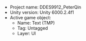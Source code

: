 <!-- UNITY CODE ASSIST INSTRUCTIONS START -->
- Project name: DDES9912_PeterQin
- Unity version: Unity 6000.2.4f1
- Active game object:
  - Name: Text (TMP)
  - Tag: Untagged
  - Layer: UI
<!-- UNITY CODE ASSIST INSTRUCTIONS END -->